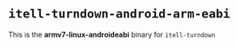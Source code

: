 # `itell-turndown-android-arm-eabi`

This is the **armv7-linux-androideabi** binary for `itell-turndown`
